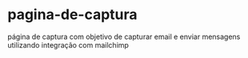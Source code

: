 # pagina-de-captura
página de captura com objetivo de capturar email e enviar mensagens utilizando integração com mailchimp
